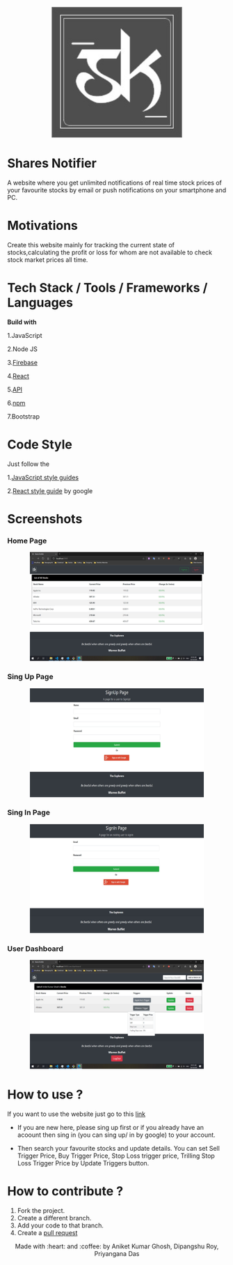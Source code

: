 <p align="center">
<img style="border-width: 0" width="300" height="300"
src="src\Assets\logo.png" alt="Shares Notifier logo">
</p>

# Shares Notifier
A website where you get unlimited notifications of real time stock prices of your favourite stocks by email or push notifications on your smartphone and PC.

# Motivations
Create this website mainly for tracking the current state of stocks,calculating the profit or loss for whom are not available to check stock market prices all time.

# Tech Stack / Tools / Frameworks / Languages
**Build with**

1.JavaScript

2.Node JS

3.[Firebase](https://firebase.google.com/docs/)

4.[React](https://reactjs.org/docs/getting-started.html)

5.[API](https://finnhub.io/docs/api)

6.[npm](https://www.npmjs.com/package/npm-docs)

7.Bootstrap

# Code Style
Just follow the

1.[JavaScript style guides](https://google.github.io/styleguide/jsguide.html)

2.[React style guide](https://react-styleguidist.js.org/)
by google

# Screenshots

### Home Page 

<p align="center">
<img style="border-width: 0" width="400" height="250"
src="src\Assets\home.png" alt="Home Page">
</p>

### Sing Up Page

<p align="center">
<img style="border-width: 0" width="400" height="250"
src="src\Assets\signUp.png" alt="Sign Up Page">
</p>

### Sing In Page

<p align="center">
<img style="border-width: 0" width="400" height="250"
src="src\Assets\signIn.png" alt="Sign In Page">
</p>

### User Dashboard

<p align="center">
<img style="border-width: 0" width="400" height="250"
src="src\Assets\userDashboard.png" alt="User Dashboard Page">
</p>

# How to use ?
If you want to use the website just go to this [link](http://localhost:3000/)

* If you are new here, please sing up first or if you already have an acoount then sing in (you can sing up/ in by google) to your  account.

* Then search your favourite stocks and update details. You can set Sell Trigger Price, Buy Trigger Price, Stop Loss trigger price, Trilling Stop Loss Trigger Price by Update Triggers button.

# How to contribute ?
1. Fork the project.
2. Create a different branch.
3. Add your code to that branch.
4. Create a [pull request](http://localhost:3000/)

<p align="center"> Made with :heart: and :coffee: by Aniket Kumar Ghosh, Dipangshu Roy, Priyangana Das





